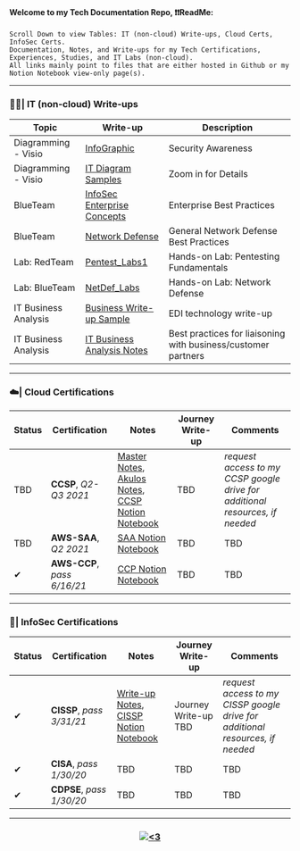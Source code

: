 #### Welcome to my Tech Documentation Repo, ❗❗ReadMe:
<pre><code>Scroll Down to view Tables: IT (non-cloud) Write-ups, Cloud Certs, InfoSec Certs.
Documentation, Notes, and Write-ups for my Tech Certifications, Experiences, Studies, and IT Labs (non-cloud).  
All links mainly point to files that are either hosted in Github or my Notion Notebook view-only page(s).</code></pre>

---------------------------------------------------------------------------------------------------------------------------------------------------------------------------------
<h3 align="left">  👨‍💻| IT (non-cloud) Write-ups  </h3> 

| Topic | Write-up | Description | 
| -------- | -------- | -------- | 
| Diagramming - Visio | [InfoGraphic](https://github.com/IvanVlademirS/Ivan_Tech_Documentation/blob/main/Tech_Doc_Repo/IT%20General%20Write-Ups/SecurityAwareness-infographic_sample.pdf) | Security Awareness | 
| Diagramming - Visio | [IT Diagram Samples](https://github.com/IvanVlademirS/Ivan_Tech_Documentation/blob/main/Tech_Doc_Repo/IT%20General%20Write-Ups/diagramming-samples_ZOOM-IN-for-Detail.pdf) | Zoom in for Details | 
| BlueTeam | [InfoSec Enterprise Concepts](https://github.com/IvanVlademirS/Ivan_Tech_Documentation/blob/main/Tech_Doc_Repo/IT%20General%20Write-Ups/InfoSec-Enterprise-Guidelines.pdf) | Enterprise Best Practices | 
| BlueTeam | [Network Defense](https://github.com/IvanVlademirS/Ivan_Tech_Documentation/blob/main/Tech_Doc_Repo/IT%20General%20Write-Ups/General%20Network%20Defense%20(1).pdf)| General Network Defense Best Practices | 
| Lab: RedTeam | [Pentest_Labs1](https://github.com/IvanVlademirS/Ivan_Tech_Documentation/blob/main/Tech_Doc_Repo/IT%20General%20Write-Ups/PentestingLabs1.pdf) | Hands-on Lab: Pentesting Fundamentals | 
| Lab: BlueTeam | [NetDef_Labs](https://github.com/IvanVlademirS/Ivan_Tech_Documentation/blob/main/Tech_Doc_Repo/IT%20General%20Write-Ups/networkdefense-labs.pdf) | Hands-on Lab: Network Defense | 
| IT Business Analysis | [Business Write-up Sample](https://github.com/IvanVlademirS/Ivan_Tech_Documentation/blob/main/Tech_Doc_Repo/IT%20General%20Write-Ups/IT_Business%20Analysis%20Doc%20-%20EDI_sample%20(2).pdf) | EDI technology write-up | 
| IT Business Analysis | [IT Business Analysis Notes](https://github.com/IvanVlademirS/Ivan_Tech_Documentation/blob/main/Tech_Doc_Repo/IT%20General%20Write-Ups/Business_Analysis_Training.pdf) | Best practices for liaisoning with business/customer partners | 

---------------------------------------------------------------------------------------------------------------------------------------------------------------------------------

<h3 align="left">  ☁️| Cloud Certifications </h3>

| Status | Certification | Notes | Journey Write-up | Comments |
| -------- | -------- | -------- | -------- | -------- |
| TBD | **CCSP**, *Q2-Q3 2021* | [Master Notes](https://github.com/IvanVlademirS/Ivan_Tech_Documentation/blob/main/Tech_Doc_Repo/InfoSec%20Certifications/CISSP%20-%20Pass%203%2031%2021%20.md), [Akulos Notes](https://ccsp.alukos.com/index/overview), [CCSP Notion Notebook](https://www.notion.so/CCSP-Pass-7-21-21-2f1a057d8b1e40cab315c45e406d140d) | TBD | *request access to my CCSP google drive for additional resources, if needed* |
| TBD | **AWS-SAA**, *Q2 2021* | [SAA Notion Notebook](https://www.notion.so/AWS-SAA-ee62db73aa8b49899f58b890eb428acc) | TBD | TBD |
| ✔ | **AWS-CCP**, *pass 6/16/21* | [CCP Notion Notebook](https://www.notion.so/AWS-CCP-Pass-6-16-21-820a9ad726b9490dac601540cb9e51af) | TBD | TBD |

---------------------------------------------------------------------------------------------------------------------------------------------------------------------------------

<h3 align="left">  🔐| InfoSec Certifications </h3> 

| Status | Certification | Notes | Journey Write-up | Comments |
|-------- | -------- | -------- | -------- | -------- |
| ✔ | **CISSP**, *pass 3/31/21* | [Write-up Notes](https://github.com/IvanVlademirS/Ivan_Tech_Documentation/blob/main/Tech_Doc_Repo/InfoSec%20Certifications/CISSP%20-%20Pass%203%2031%2021%20.md), [CISSP Notion Notebook](https://www.notion.so/CISSP-Pass-3-31-21-ca177e6f156c465f81b78c1b3a3239d7) | Journey Write-up TBD | *request access to my CISSP google drive for additional resources, if needed* |
| ✔ | **CISA**, *pass 1/30/20* | TBD | TBD | TBD |
| ✔ | **CDPSE**, *pass 1/30/20* | TBD | TBD | TBD |

---------------------------------------------------------------------------------------------------------------------------------------------------------------------------------


<h3 align="center">  <a href="#"><img alt="<3" src="http://ForTheBadge.com/images/badges/built-with-love.svg "></a></h3>


 
